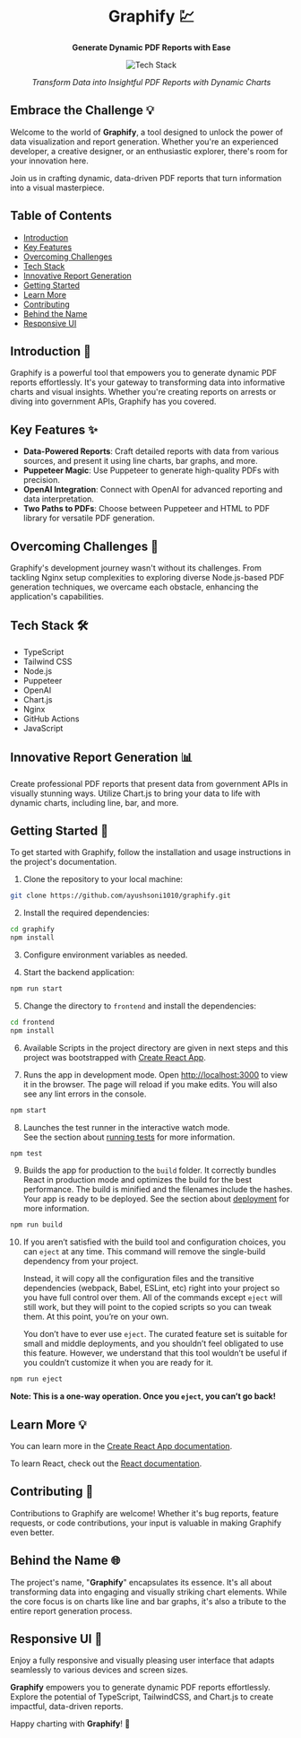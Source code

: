 <h1 align="center">Graphify 💹</h1>

<p align="center">
  <b>Generate Dynamic PDF Reports with Ease</b>
</p>

<p align="center">
  <img src="https://img.shields.io/badge/Tech%20Stack-TypeScript%20%7C%20Tailwind%20CSS%20%7C%20Node.js%20%7C%20Puppeteer%20%7C%20OpenAI%20%7C%20Chart.js-0288d1.svg" alt="Tech Stack" />
</p>

<p align="center">
  <i>Transform Data into Insightful PDF Reports with Dynamic Charts</i>
</p>

## Embrace the Challenge 💡

Welcome to the world of **Graphify**, a tool designed to unlock the power of data visualization and report generation. Whether you're an experienced developer, a creative designer, or an enthusiastic explorer, there's room for your innovation here. 

Join us in crafting dynamic, data-driven PDF reports that turn information into a visual masterpiece.

## Table of Contents
- [Introduction](#introduction-)
- [Key Features](#key-features-)
- [Overcoming Challenges](#overcoming-challenges-)
- [Tech Stack](#tech-stack-)
- [Innovative Report Generation](#innovative-report-generation-)
- [Getting Started](#getting-started-)
- [Learn More](#learn-more-)
- [Contributing](#contributing-)
- [Behind the Name](#behind-the-name-)
- [Responsive UI](#responsive-ui-)

## Introduction 📝

Graphify is a powerful tool that empowers you to generate dynamic PDF reports effortlessly. It's your gateway to transforming data into informative charts and visual insights. Whether you're creating reports on arrests or diving into government APIs, Graphify has you covered.

## Key Features ✨

- **Data-Powered Reports**: Craft detailed reports with data from various sources, and present it using line charts, bar graphs, and more.
- **Puppeteer Magic**: Use Puppeteer to generate high-quality PDFs with precision.
- **OpenAI Integration**: Connect with OpenAI for advanced reporting and data interpretation.
- **Two Paths to PDFs**: Choose between Puppeteer and HTML to PDF library for versatile PDF generation.

## Overcoming Challenges 🌟

Graphify's development journey wasn't without its challenges. From tackling Nginx setup complexities to exploring diverse Node.js-based PDF generation techniques, we overcame each obstacle, enhancing the application's capabilities.

## Tech Stack 🛠

- TypeScript
- Tailwind CSS
- Node.js
- Puppeteer
- OpenAI
- Chart.js
- Nginx
- GitHub Actions
- JavaScript

## Innovative Report Generation 📊

Create professional PDF reports that present data from government APIs in visually stunning ways. Utilize Chart.js to bring your data to life with dynamic charts, including line, bar, and more.

## Getting Started 🚀

To get started with Graphify, follow the installation and usage instructions in the project's documentation.

1. Clone the repository to your local machine:
```bash
git clone https://github.com/ayushsoni1010/graphify.git
```

2. Install the required dependencies:
```bash
cd graphify
npm install
```

3. Configure environment variables as needed.

4. Start the backend application:
```bash
npm run start
```

5. Change the directory to `frontend` and install the dependencies:
```bash
cd frontend
npm install
```

6. Available Scripts in the project directory are given in next steps and this project was bootstrapped with [Create React App](https://github.com/facebook/create-react-app).

7. Runs the app in development mode. Open [http://localhost:3000](http://localhost:3000) to view it in the browser. The page will reload if you make edits. You will also see any lint errors in the console.
```bash
npm start
```

8. Launches the test runner in the interactive watch mode.\
See the section about [running tests](https://facebook.github.io/create-react-app/docs/running-tests) for more information.
```bash
npm test
```

9. Builds the app for production to the `build` folder. It correctly bundles React in production mode and optimizes the build for the best performance. The build is minified and the filenames include the hashes.
Your app is ready to be deployed.
See the section about [deployment](https://facebook.github.io/create-react-app/docs/deployment) for more information.
```bash
npm run build
```

10. If you aren’t satisfied with the build tool and configuration choices, you can `eject` at any time. This command will remove the single-build dependency from your project.

    Instead, it will copy all the configuration files and the transitive dependencies (webpack, Babel, ESLint, etc) right into your project so you have full control over them. All of the commands except `eject` will still work, but they will point to the copied scripts so you can tweak them. At this point, you’re on your own.

    You don’t have to ever use `eject`. The curated feature set is suitable for small and middle deployments, and you shouldn’t feel obligated to use this feature. However, we understand that this tool wouldn’t be useful if you couldn’t customize it when you are ready for it.
```bash
npm run eject
```

**Note: This is a one-way operation. Once you `eject`, you can’t go back!**

## Learn More 💡

You can learn more in the [Create React App documentation](https://facebook.github.io/create-react-app/docs/getting-started).

To learn React, check out the [React documentation](https://reactjs.org/).

## Contributing 🤝

Contributions to Graphify are welcome! Whether it's bug reports, feature requests, or code contributions, your input is valuable in making Graphify even better.

## Behind the Name 🌐

The project's name, "**Graphify**" encapsulates its essence. It's all about transforming data into engaging and visually striking chart elements. While the core focus is on charts like line and bar graphs, it's also a tribute to the entire report generation process.

## Responsive UI 🎨

Enjoy a fully responsive and visually pleasing user interface that adapts seamlessly to various devices and screen sizes.

**Graphify** empowers you to generate dynamic PDF reports effortlessly. Explore the potential of TypeScript, TailwindCSS, and Chart.js to create impactful, data-driven reports.

Happy charting with **Graphify**! 🚀


